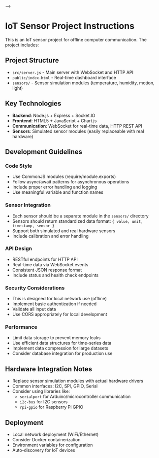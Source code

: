  -->

# IoT Sensor Project Instructions

This is an IoT sensor project for offline computer communication. The project includes:

## Project Structure
- `src/server.js` - Main server with WebSocket and HTTP API
- `public/index.html` - Real-time dashboard interface
- `sensors/` - Sensor simulation modules (temperature, humidity, motion, light)

## Key Technologies
- **Backend**: Node.js + Express + Socket.IO
- **Frontend**: HTML5 + JavaScript + Chart.js
- **Communication**: WebSocket for real-time data, HTTP REST API
- **Sensors**: Simulated sensor modules (easily replaceable with real hardware)

## Development Guidelines

### Code Style
- Use CommonJS modules (require/module.exports)
- Follow async/await patterns for asynchronous operations
- Include proper error handling and logging
- Use meaningful variable and function names

### Sensor Integration
- Each sensor should be a separate module in the `sensors/` directory
- Sensors should return standardized data format: `{ value, unit, timestamp, sensor }`
- Support both simulated and real hardware sensors
- Include calibration and error handling

### API Design
- RESTful endpoints for HTTP API
- Real-time data via WebSocket events
- Consistent JSON response format
- Include status and health check endpoints

### Security Considerations
- This is designed for local network use (offline)
- Implement basic authentication if needed
- Validate all input data
- Use CORS appropriately for local development

### Performance
- Limit data storage to prevent memory leaks
- Use efficient data structures for time-series data
- Implement data compression for large datasets
- Consider database integration for production use

## Hardware Integration Notes
- Replace sensor simulation modules with actual hardware drivers
- Common interfaces: I2C, SPI, GPIO, Serial
- Consider using libraries like:
  - `serialport` for Arduino/microcontroller communication
  - `i2c-bus` for I2C sensors
  - `rpi-gpio` for Raspberry Pi GPIO

## Deployment
- Local network deployment (WiFi/Ethernet)
- Consider Docker containerization
- Environment variables for configuration
- Auto-discovery for IoT devices
